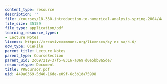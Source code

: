 ```yaml
---
content_type: resource
description: ''
file: /courses/18-330-introduction-to-numerical-analysis-spring-2004/449a03695d4016dee09f6c3b1da75998_PREcursor.pdf
file_size: 35159
file_type: application/pdf
learning_resource_types:
- Lecture Notes
license: https://creativecommons.org/licenses/by-nc-sa/4.0/
ocw_type: OCWFile
parent_title: Lecture Notes
parent_type: CourseSection
parent_uid: 2c697219-37f5-8316-a069-d0e5bb8a5de7
resourcetype: Document
title: PREcursor.pdf
uid: 449a0369-5d40-16de-e09f-6c3b1da75998
---
```


